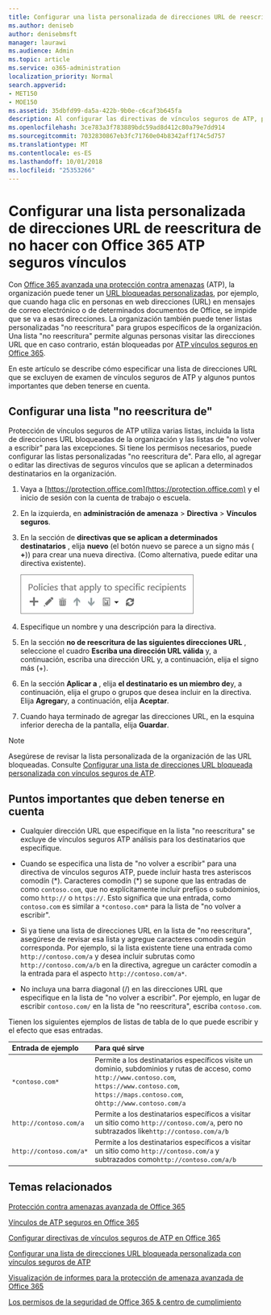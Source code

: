 ```yaml
---
title: Configurar una lista personalizada de direcciones URL de reescritura de no hacer con Office 365 ATP seguros vínculos
ms.author: deniseb
author: denisebmsft
manager: laurawi
ms.audience: Admin
ms.topic: article
ms.service: o365-administration
localization_priority: Normal
search.appverid:
- MET150
- MOE150
ms.assetid: 35dbfd99-da5a-422b-9b0e-c6caf3b645fa
description: Al configurar las directivas de vínculos seguros de ATP, puede incluir una reescritura de no hacer ' lista de direcciones URL para habilitar algunas personas de la organización visitar sitios que se incluyen en la lista.
ms.openlocfilehash: 3ce783a3f783889bdc59ad8d412c80a79e7dd914
ms.sourcegitcommit: 7032830867eb3fc71760e04b8342aff174c5d757
ms.translationtype: MT
ms.contentlocale: es-ES
ms.lasthandoff: 10/01/2018
ms.locfileid: "25353266"
---
```

# <a name="set-up-a-custom-do-not-rewrite-urls-list-using-office-365-atp-safe-links"></a>Configurar una lista personalizada de direcciones URL de reescritura de no hacer con Office 365 ATP seguros vínculos

Con [Office 365 avanzada una protección contra amenazas](office-365-atp.md) (ATP), la organización puede tener un [URL bloqueadas personalizadas](set-up-a-custom-blocked-urls-list-wtih-atp.md), por ejemplo, que cuando haga clic en personas en web direcciones (URL) en mensajes de correo electrónico o de determinados documentos de Office, se impide que se va a esas direcciones. La organización también puede tener listas personalizadas "no reescritura" para grupos específicos de la organización. Una lista "no reescritura" permite algunas personas visitar las direcciones URL que en caso contrario, están bloqueadas por [ATP vínculos seguros en Office 365](atp-safe-links.md). 
  
En este artículo se describe cómo especificar una lista de direcciones URL que se excluyen de examen de vínculos seguros de ATP y algunos puntos importantes que deben tenerse en cuenta.

## <a name="set-up-a-do-not-rewrite-list"></a>Configurar una lista "no reescritura de"

Protección de vínculos seguros de ATP utiliza varias listas, incluida la lista de direcciones URL bloqueadas de la organización y las listas de "no volver a escribir" para las excepciones. Si tiene los permisos necesarios, puede configurar las listas personalizadas "no reescritura de". Para ello, al agregar o editar las directivas de seguros vínculos que se aplican a determinados destinatarios en la organización. 
  
1. Vaya a [https://protection.office.com](https://protection.office.com) y el inicio de sesión con la cuenta de trabajo o escuela. 
    
2. En la izquierda, en **administración de amenaza** \> **Directiva** \> **Vínculos seguros**.
    
3. En la sección de **directivas que se aplican a determinados destinatarios** , elija **nuevo** (el botón nuevo se parece a un signo más ( **+**)) para crear una nueva directiva. (Como alternativa, puede editar una directiva existente).
    
    ![Elija nuevo para agregar una directiva de vínculos seguros para los destinatarios de correo electrónico específica](media/01073f42-3cec-4ddb-8c10-4d33ec434676.png)
  
4. Especifique un nombre y una descripción para la directiva.
    
5. En la sección **no de reescritura de las siguientes direcciones URL** , seleccione el cuadro **Escriba una dirección URL válida** y, a continuación, escriba una dirección URL y, a continuación, elija el signo más (+). 
    
6. En la sección **Aplicar a** , elija **el destinatario es un miembro de**y, a continuación, elija el grupo o grupos que desea incluir en la directiva. Elija **Agregar**y, a continuación, elija **Aceptar**.
    
7. Cuando haya terminado de agregar las direcciones URL, en la esquina inferior derecha de la pantalla, elija **Guardar**.
    
> [!NOTE]
> Asegúrese de revisar la lista personalizada de la organización de las URL bloqueadas. Consulte [Configurar una lista de direcciones URL bloqueada personalizada con vínculos seguros de ATP](set-up-a-custom-blocked-urls-list-wtih-atp.md). 
  
## <a name="important-points-to-keep-in-mind"></a>Puntos importantes que deben tenerse en cuenta

- Cualquier dirección URL que especifique en la lista "no reescritura" se excluye de vínculos seguros ATP análisis para los destinatarios que especifique.
 
- Cuando se especifica una lista de "no volver a escribir" para una directiva de vínculos seguros ATP, puede incluir hasta tres asteriscos comodín (\*). Caracteres comodín (\*) se supone que las entradas de como `contoso.com`, que no explícitamente incluir prefijos o subdominios, como `http://` o `https://`. Esto significa que una entrada, como `contoso.com` es similar a `*contoso.com*` para la lista de "no volver a escribir".

- Si ya tiene una lista de direcciones URL en la lista de "no reescritura", asegúrese de revisar esa lista y agregue caracteres comodín según corresponda. Por ejemplo, si la lista existente tiene una entrada como `http://contoso.com/a` y desea incluir subrutas como `http://contoso.com/a/b` en la directiva, agregue un carácter comodín a la entrada para el aspecto `http://contoso.com/a*`.
    
- No incluya una barra diagonal (/) en las direcciones URL que especifique en la lista de "no volver a escribir". Por ejemplo, en lugar de escribir `contoso.com/` en la lista de "no reescritura", escriba `contoso.com`.
    
Tienen los siguientes ejemplos de listas de tabla de lo que puede escribir y el efecto que esas entradas.
    
|**Entrada de ejemplo**|**Para qué sirve**|
|:-----|:-----|
|`*contoso.com*`  <br/> |Permite a los destinatarios específicos visite un dominio, subdominios y rutas de acceso, como `http://www.contoso.com`, `https://www.contoso.com`, `https://maps.contoso.com`, o`http://www.contoso.com/a`  <br/> |
|`http://contoso.com/a`  <br/> |Permite a los destinatarios específicos a visitar un sitio como `http://contoso.com/a`, pero no subtrazados like`http://contoso.com/a/b`  <br/> |
|`http://contoso.com/a*`  <br/> |Permite a los destinatarios específicos a visitar un sitio como `http://contoso.com/a` y subtrazados como`http://contoso.com/a/b`  <br/> |
   
  

## <a name="related-topics"></a>Temas relacionados

[Protección contra amenazas avanzada de Office 365](office-365-atp.md)
  
[Vínculos de ATP seguros en Office 365](atp-safe-links.md)
  
[Configurar directivas de vínculos seguros de ATP en Office 365](set-up-atp-safe-links-policies.md)
  
[Configurar una lista de direcciones URL bloqueada personalizada con vínculos seguros de ATP](set-up-a-custom-blocked-urls-list-wtih-atp.md)

[Visualización de informes para la protección de amenaza avanzada de Office 365](view-reports-for-atp.md)

[Los permisos de la seguridad de Office 365 &amp; centro de cumplimiento](permissions-in-the-security-and-compliance-center.md)
  

